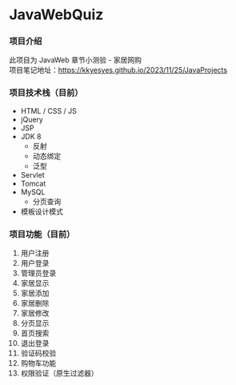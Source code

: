 # JavaWebQuiz
### 项目介绍
此项目为 JavaWeb 章节小测验 - 家居网购<br>
项目笔记地址：https://kkyesyes.github.io/2023/11/25/JavaProjects

### 项目技术栈（目前）
- HTML / CSS / JS
- jQuery
- JSP
- JDK 8
  - 反射
  - 动态绑定
  - 泛型
- Servlet
- Tomcat
- MySQL
  - 分页查询
- 模板设计模式

### 项目功能（目前）
1. 用户注册
2. 用户登录
3. 管理员登录
4. 家居显示
5. 家居添加
6. 家居删除
7. 家居修改
8. 分页显示
9. 首页搜索
10. 退出登录
11. 验证码校验
12. 购物车功能
13. 权限验证（原生过滤器）